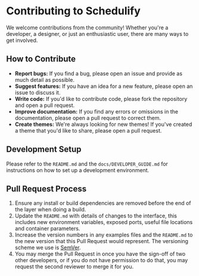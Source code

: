 # Contributing to Schedulify

We welcome contributions from the community! Whether you're a developer, a designer, or just an enthusiastic user, there are many ways to get involved.

## How to Contribute

*   **Report bugs:** If you find a bug, please open an issue and provide as much detail as possible.
*   **Suggest features:** If you have an idea for a new feature, please open an issue to discuss it.
*   **Write code:** If you'd like to contribute code, please fork the repository and open a pull request.
*   **Improve documentation:** If you find any errors or omissions in the documentation, please open a pull request to correct them.
*   **Create themes:** We're always looking for new themes! If you've created a theme that you'd like to share, please open a pull request.

## Development Setup

Please refer to the `README.md` and the `docs/DEVELOPER_GUIDE.md` for instructions on how to set up a development environment.

## Pull Request Process

1.  Ensure any install or build dependencies are removed before the end of the layer when doing a build.
2.  Update the `README.md` with details of changes to the interface, this includes new environment variables, exposed ports, useful file locations and container parameters.
3.  Increase the version numbers in any examples files and the `README.md` to the new version that this Pull Request would represent. The versioning scheme we use is [SemVer](http://semver.org/).
4.  You may merge the Pull Request in once you have the sign-off of two other developers, or if you do not have permission to do that, you may request the second reviewer to merge it for you.
